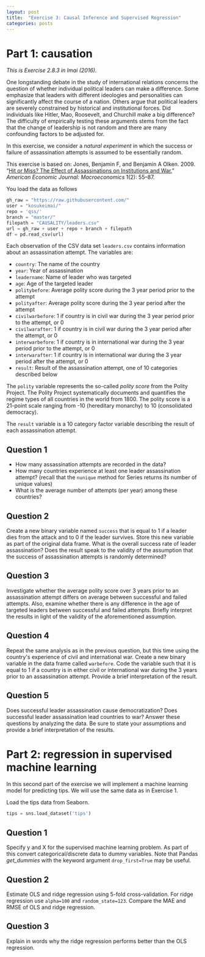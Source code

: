 ```yaml
---
layout: post
title:  "Exercise 3: Causal Inference and Supervised Regression"
categories: posts
---
```


# Part 1: causation

*This is Exercise 2.8.3 in Imai (2016).*

One longstanding debate in the study of international relations
concerns the question of whether individual political leaders can make a difference.  Some emphasize that leaders with different ideologies and personalities can significantly affect the course of a nation. Others argue that political leaders are severely constrained by historical and institutional forces.  Did individuals like Hitler, Mao, Roosevelt, and Churchill make a big difference?  The difficulty of empirically testing these arguments stems from the fact that the change of leadership is not random and there are many confounding factors to be adjusted for.

In this exercise, we consider a *natural experiment* in which the
success or failure of assassination attempts is assumed to be
essentially random.

This exercise is based on:
Jones, Benjamin F, and Benjamin A Olken. 2009. “[Hit or Miss?
 The Effect of Assassinations on Institutions and
 War.](http://dx.doi.org/10.1257/mac.1.2.55)”
 *American Economic Journal: Macroeconomics* 1(2): 55–87.

You load the data as follows


```python
gh_raw = "https://raw.githubusercontent.com/"
user = "kosukeimai/"
repo = 'qss/'
branch = "master/"
filepath = "CAUSALITY/leaders.csv"
url = gh_raw + user + repo + branch + filepath
df = pd.read_csv(url)
```

Each observation of the CSV data set
`leaders.csv` contains information about an assassination
attempt.  The variables are:

- `country`: The name of the country
- `year`: Year of assassination
- `leadername`: Name of leader who was targeted
- `age`: Age of the targeted leader
- `politybefore`: Average polity score during the 3 year period prior to the attempt
- `polityafter`: Average polity score during the 3 year period after the attempt
- `civilwarbefore`: 1 if country is in civil war during the 3 year period prior to the attempt, or 0
- `civilwarafter`: 1 if country is in civil war during the 3 year period after the attempt, or 0
- `interwarbefore`: 1 if country is in international war during the 3 year period prior to the attempt, or 0
- `interwarafter`: 1 if country is in international war during the 3 year period after
the attempt, or 0
- `result`: Result of the assassination attempt, one of 10 categories described
below

The `polity` variable represents the so-called *polity score*
from the Polity Project.  The Polity Project systematically documents
and quantifies the regime types of all countries in the world from
1800.  The polity score is a 21-point scale ranging from -10
(hereditary monarchy) to 10 (consolidated democracy).  

The `result` variable is a 10 category factor variable describing
the result of each assassination attempt.

## Question 1

- How many assassination attempts are recorded in the data?  
- How many countries experience at least one leader assassination attempt?
(recall that the `nunique` method for Series returns its number of unique values)
- What is the average number of attempts (per year) among these countries?


## Question 2

Create a new binary variable named `success` that is equal
to 1 if a leader dies from the attack and to 0 if the leader
survives.  Store this new variable as part of the original data
frame.  What is the overall success rate of leader assassination?
Does the result speak to the validity of the assumption that the
success of assassination attempts is randomly determined?

## Question 3

Investigate whether the average polity score over 3 years prior
  to an assassination attempt differs on average between successful
  and failed attempts.  Also, examine whether there is any difference
  in the age of targeted leaders between successful and failed
  attempts.  Briefly interpret the results in light of the validity of
  the aforementioned assumption.

## Question 4

Repeat the same analysis as in the previous question, but this
  time using the country's experience of civil and international war.
  Create a new binary variable in the data frame called
  `warbefore`.  Code the variable such that it is equal to 1 if
  a country is in either civil or international war during the 3 years
  prior to an assassination attempt.  Provide a brief interpretation
  of the result.


## Question 5

Does successful leader assassination cause democratization? Does successful leader assassination lead countries to war?  Answer these questions by analyzing the data.  Be sure to state your
  assumptions and provide a brief interpretation of the results.


# Part 2: regression in supervised machine learning

In this second part of the exercise we will implement a machine learning model for predicting tips. We will use the same data as in Exercise 1.

Load the tips data from Seaborn.

```python
tips = sns.load_dataset('tips')
```

## Question 1

Specify y and X for the supervised machine learning problem. As part of this convert categorical/discrete data to dummy variables. Note that Pandas *get_dummies* with the keyword argument `drop_first=True` may be useful.

## Question 2

Estimate OLS and ridge regression using 5-fold cross-validation. For ridge regression use `alpha=100` and `random_state=123`. Compare the MAE and RMSE of OLS and ridge regression.

## Question 3

Explain in words why the ridge regression performs better than the OLS regression.
